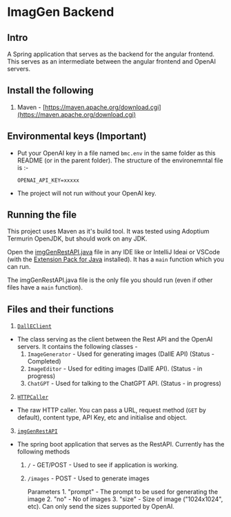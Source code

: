 # ImagGen Backend

## Intro

A Spring application that serves as the backend for the angular frontend. This serves as an intermediate between the angular frontend and OpenAI servers.

## Install the following

1. Maven - [https://maven.apache.org/download.cgi](https://maven.apache.org/download.cgi)

## Environmental keys (Important)

-   Put your OpenAI key in a file named `bmc.env` in the same folder as this README (or in the parent folder). The structure of the environemntal file is :-

    ```
    OPENAI_API_KEY=xxxxx
    ```

-   The project will not run without your OpenAI key.

## Running the file

This project uses Maven as it's build tool. It was tested using Adoptium Termurin OpenJDK, but should work on any JDK.

Open the [imgGenRestAPI.java](./src/main/java/com/example/imaggenbackend/imgGenRestAPI.java) file in any IDE like or IntelliJ Ideai or VSCode (with the [Extension Pack for Java](https://marketplace.visualstudio.com/items?itemName=vscjava.vscode-java-pack) installed). It has a `main` function which you can run.

The imgGenRestAPI.java file is the only file you should run (even if other files have a `main` function).

## Files and their functions

1. [`DallEClient`](./src/main/java/com/example/imaggenbackend/DallEClient.java)

-   The class serving as the client between the Rest API and the OpenAI servers. It contains the following classes -
    1. `ImageGenerator` - Used for generating images (DallE API) (Status - Completed)
    2. `ImageEditor` - Used for editing images (DallE API). (Status - in progress)
    3. `ChatGPT` - Used for talking to the ChatGPT API. (Status - in progress)

2. [`HTTPCaller`](./src/main/java/com/example/imaggenbackend/HTTPCaller.java)

-   The raw HTTP caller. You can pass a URL, request method (`GET` by default), content type, API Key, etc and initialise and object.

3. [`imgGenRestAPI`](./src/main/java/com/example/imaggenbackend/imgGenRestAPI.java)

-   The spring boot application that serves as the RestAPI. Currently has the following methods

    1. `/` - GET/POST - Used to see if application is working.
    2. `/images` - POST - Used to generate images

        Parameters 1. "prompt" - The prompt to be used for generating the image 2. "no" - No of images 3. "size" - Size of image ("1024x1024", etc). Can only send the sizes supported by OpenAI.
